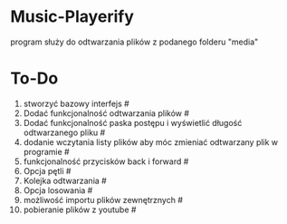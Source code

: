 # Music-Playerify
program służy do odtwarzania plików z podanego folderu "media"

# To-Do
1. stworzyć bazowy interfejs #
2. Dodać funkcjonalność odtwarzania plików #
3. Dodać funkcjonalność paska postępu i wyświetlić długość odtwarzanego pliku #
4. dodanie wczytania listy plików aby móc zmieniać odtwarzany plik w programie #
5. funkcjonalność przycisków back i forward #
6. Opcja pętli #
7. Kolejka odtwarzania #
8. Opcja losowania #
9. możliwość importu plików zewnętrznych #
10. pobieranie plików z youtube #